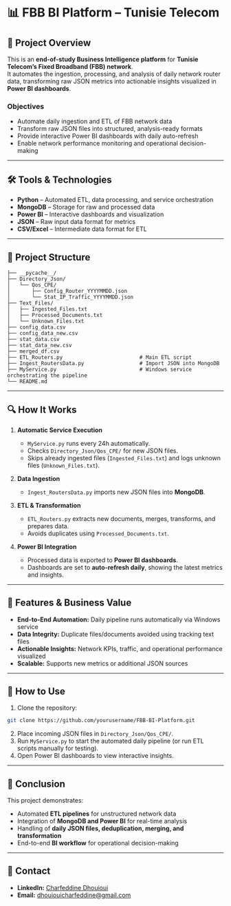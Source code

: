 # 📊 FBB BI Platform – Tunisie Telecom

## 📃 Project Overview

This is an **end-of-study Business Intelligence platform** for **Tunisie Telecom’s Fixed Broadband (FBB) network**.\
It automates the ingestion, processing, and analysis of daily network router data, transforming raw JSON metrics into actionable insights visualized in **Power BI dashboards**.

### Objectives

- Automate daily ingestion and ETL of FBB network data
- Transform raw JSON files into structured, analysis-ready formats
- Provide interactive Power BI dashboards with daily auto-refresh
- Enable network performance monitoring and operational decision-making

---

## 🛠 Tools & Technologies

- **Python** – Automated ETL, data processing, and service orchestration
- **MongoDB** – Storage for raw and processed data
- **Power BI** – Interactive dashboards and visualization
- **JSON** – Raw input data format for metrics
- **CSV/Excel** – Intermediate data format for ETL

---

## 📂 Project Structure

```
├── __pycache__/                          
├── Directory_Json/
│   └── Qos_CPE/
│       ├── Config_Router_YYYYMMDD.json
│       └── Stat_IP_Traffic_YYYYMMDD.json
├── Text_Files/
│   ├── Ingested_Files.txt
│   ├── Processed_Documents.txt
│   └── Unknown_Files.txt
├── config_data.csv
├── config_data_new.csv
├── stat_data.csv
├── stat_data_new.csv
├── merged_df.csv
├── ETL_Routers.py                         # Main ETL script
├── Ingest_RoutersData.py                  # Import JSON into MongoDB
├── MyService.py                           # Windows service orchestrating the pipeline
└── README.md
```

---

## 🔍 How It Works

1. **Automatic Service Execution**

   - `MyService.py` runs every 24h automatically.
   - Checks `Directory_Json/Qos_CPE/` for new JSON files.
   - Skips already ingested files (`Ingested_Files.txt`) and logs unknown files (`Unknown_Files.txt`).

2. **Data Ingestion**

   - `Ingest_RoutersData.py` imports new JSON files into **MongoDB**.

3. **ETL & Transformation**

   - `ETL_Routers.py` extracts new documents, merges, transforms, and prepares data.
   - Avoids duplicates using `Processed_Documents.txt`.

4. **Power BI Integration**

   - Processed data is exported to **Power BI dashboards**.
   - Dashboards are set to **auto-refresh daily**, showing the latest metrics and insights.

---

## 💎 Features & Business Value

- **End-to-End Automation:** Daily pipeline runs automatically via Windows service
- **Data Integrity:** Duplicate files/documents avoided using tracking text files
- **Actionable Insights:** Network KPIs, traffic, and operational performance visualized
- **Scalable:** Supports new metrics or additional JSON sources

---

## 📏 How to Use

1. Clone the repository:

```bash
git clone https://github.com/yourusername/FBB-BI-Platform.git
```

2. Place incoming JSON files in `Directory_Json/Qos_CPE/`.
3. Run `MyService.py` to start the automated daily pipeline (or run ETL scripts manually for testing).
4. Open Power BI dashboards to view interactive insights.

---

## 🌟 Conclusion

This project demonstrates:

- Automated **ETL pipelines** for unstructured network data
- Integration of **MongoDB and Power BI** for real-time analysis
- Handling of **daily JSON files, deduplication, merging, and transformation**
- End-to-end **BI workflow** for operational decision-making

---

## 📣 Contact

- **LinkedIn:** [Charfeddine Dhouioui](https://www.linkedin.com/in/charfeddine-dhouioui-987ab7318)
- **Email:** [dhouiouicharfeddine@gmail.com](mailto\:dhouiouicharfeddine@gmail.com)

